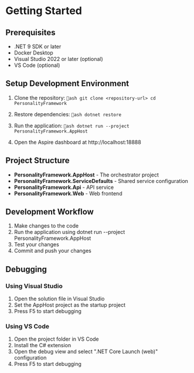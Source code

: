 # Getting Started

## Prerequisites

- .NET 9 SDK or later
- Docker Desktop
- Visual Studio 2022 or later (optional)
- VS Code (optional)

## Setup Development Environment

1. Clone the repository:
  `ash
  git clone <repository-url>
  cd PersonalityFramework
  `

2. Restore dependencies:
  `ash
  dotnet restore
  `

3. Run the application:
  `ash
  dotnet run --project PersonalityFramework.AppHost
  `

4. Open the Aspire dashboard at http://localhost:18888

## Project Structure

- **PersonalityFramework.AppHost** - The orchestrator project
- **PersonalityFramework.ServiceDefaults** - Shared service configuration
- **PersonalityFramework.Api** - API service
- **PersonalityFramework.Web** - Web frontend

## Development Workflow

1. Make changes to the code
2. Run the application using dotnet run --project PersonalityFramework.AppHost
3. Test your changes
4. Commit and push your changes

## Debugging

### Using Visual Studio
1. Open the solution file in Visual Studio
2. Set the AppHost project as the startup project
3. Press F5 to start debugging

### Using VS Code
1. Open the project folder in VS Code
2. Install the C# extension
3. Open the debug view and select ".NET Core Launch (web)" configuration
4. Press F5 to start debugging

